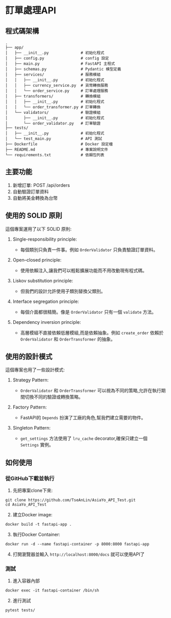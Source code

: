 # 訂單處理API

## 程式碼架構

```plaintext
.
├── app/
│   ├── __init__.py              # 初始化程式
│   ├── config.py                # config 設定
│   ├── main.py                  # FastAPI 主程式
│   ├── schemas.py               # Pydantic 模型定義
│   ├── services/                # 服務模組
│   │   ├── __init__.py          # 初始化程式
│   │   ├── currency_service.py  # 貨幣轉換服務
│   │   └── order_service.py     # 訂單處理服務
│   ├── transformers/            # 轉換模組
│   │   ├── __init__.py          # 初始化程式
│   │   └── order_transformer.py # 訂單轉換
│   └── validators/              # 驗證模組
│       ├── __init__.py          # 初始化程式
│       └── order_validator.py   # 訂單驗證
├── tests/
│   ├── __init__.py              # 初始化程式
│   └── test_main.py             # API 測試
├── Dockerfile                   # Docker 設定檔
├── README.md                    # 專案說明文件
└── requirements.txt             # 依賴包列表

```

## 主要功能

1. 新增訂單: POST /api/orders
2. 自動驗證訂單資料
3. 自動將美金轉換為台幣


## 使用的 SOLID 原則

這個專案運用了以下 SOLID 原則:

1. Single-responsibility principle:
   - 每個類別只負責一件事。例如 `OrderValidator` 只負責驗證訂單資料。

2. Open–closed principle:
   - 使用依賴注入,讓我們可以輕鬆擴展功能而不用改動現有程式碼。

3. Liskov substitution principle:
   - 但我們的設計允許使用子類別替換父類別。

4. Interface segregation principle:
   - 每個介面都很精簡。像是 `OrderValidator` 只有一個 `validate` 方法。

5. Dependency inversion principle:
   - 高層模組不直接依賴低層模組,而是依賴抽象。例如 `create_order` 依賴於 `OrderValidator` 和 `OrderTransformer` 的抽象。

## 使用的設計模式

這個專案也用了一些設計模式:

1. Strategy Pattern:
   - `OrderValidator` 和 `OrderTransformer` 可以視為不同的策略,允許在執行期間切換不同的驗證或轉換策略。

2. Factory Pattern:
   - FastAPI的 `Depends` 扮演了工廠的角色,幫我們建立需要的物件。

3. Singleton Pattern:
   - `get_settings` 方法使用了 `lru_cache` decorator,確保只建立一個 `Settings` 實例。


## 如何使用

### 從GitHub下載並執行

1. 先把專案clone下來:
```
git clone https://github.com/TseAnLin/AsiaYo_API_Test.git
cd AsiaYo_API_Test
```

2. 建立Docker image:
```
docker build -t fastapi-app .
```

3. 執行Docker Container:
```
docker run -d --name fastapi-container -p 8000:8000 fastapi-app
```

4. 打開瀏覽器並輸入 `http://localhost:8000/docs` 就可以使用API了


### 測試

1. 進入容器內部
```
docker exec -it fastapi-container /bin/sh
```

2. 進行測試
```
pytest tests/
```